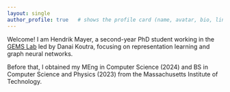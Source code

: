 ```yaml
---
layout: single
author_profile: true   # shows the profile card (name, avatar, bio, links)
---
```


Welcome! I am Hendrik Mayer, a second-year PhD student working in the [GEMS Lab](https://gemslab.github.io/) led by Danai Koutra, focusing on representation learning and graph neural networks.

Before that, I obtained my MEng in Computer Science (2024) and BS in Computer Science and Physics (2023) from the Massachusetts Institute of Technology. 
